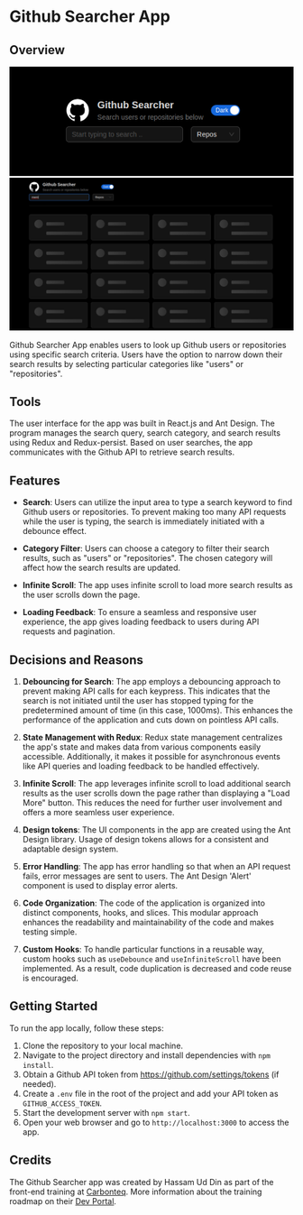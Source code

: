# Github Searcher App

## Overview

![App Starting UI](src/assets/images/app-search-ui.png)
![Data Fetching UI](src/assets/images/app-data-ui.png)

Github Searcher App enables users to look up Github users or repositories using specific search criteria. Users have the option to narrow down their search results by selecting particular categories like "users" or "repositories".

## Tools

The user interface for the app was built in React.js and Ant Design. The program manages the search query, search category, and search results using Redux and Redux-persist. Based on user searches, the app communicates with the Github API to retrieve search results.

## Features

- **Search**: Users can utilize the input area to type a search keyword to find Github users or repositories. To prevent making too many API requests while the user is typing, the search is immediately initiated with a debounce effect.

- **Category Filter**: Users can choose a category to filter their search results, such as "users" or "repositories". The chosen category will affect how the search results are updated.

- **Infinite Scroll**: The app uses infinite scroll to load more search results as the user scrolls down the page.

- **Loading Feedback**: To ensure a seamless and responsive user experience, the app gives loading feedback to users during API requests and pagination.

## Decisions and Reasons

1. **Debouncing for Search**: The app employs a debouncing approach to prevent making API calls for each keypress. This indicates that the search is not initiated until the user has stopped typing for the predetermined amount of time (in this case, 1000ms). This enhances the performance of the application and cuts down on pointless API calls.

2. **State Management with Redux**: Redux state management centralizes the app's state and makes data from various components easily accessible. Additionally, it makes it possible for asynchronous events like API queries and loading feedback to be handled effectively.

3. **Infinite Scroll**: The app leverages infinite scroll to load additional search results as the user scrolls down the page rather than displaying a "Load More" button. This reduces the need for further user involvement and offers a more seamless user experience.
  
4. **Design tokens**: The UI components in the app are created using the Ant Design library. Usage of design tokens allows for a consistent and adaptable design system.

5. **Error Handling**: The app has error handling so that when an API request fails, error messages are sent to users. The Ant Design 'Alert' component is used to display error alerts.

6. **Code Organization**: The code of the application is organized into distinct components, hooks, and slices. This modular approach enhances the readability and maintainability of the code and makes testing simple.

7. **Custom Hooks**: To handle particular functions in a reusable way, custom hooks such as `useDebounce` and `useInfiniteScroll` have been implemented. As a result, code duplication is decreased and code reuse is encouraged.

## Getting Started

To run the app locally, follow these steps:

1. Clone the repository to your local machine.
2. Navigate to the project directory and install dependencies with `npm install`.
3. Obtain a Github API token from https://github.com/settings/tokens (if needed).
4. Create a `.env` file in the root of the project and add your API token as `GITHUB_ACCESS_TOKEN`.
5. Start the development server with `npm start`.
6. Open your web browser and go to `http://localhost:3000` to access the app.

## Credits

The Github Searcher app was created by Hassam Ud Din as part of the front-end training at [Carbonteq](https://www.carbonteq.com/). More information about the training roadmap on their [Dev Portal](https://dev-portal.carbonteq.com/docs/Training/react/githubsearch).
